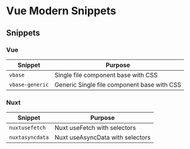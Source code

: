 # Vue Modern Snippets

## Snippets

### Vue

| Snippet            | Purpose                                                      |
| ------------------ | ------------------------------------------------------------ |
| `vbase`            | Single file component base with CSS                          |
| `vbase-generic`    | Generic Single file component base with CSS                  |

### Nuxt


| Snippet            | Purpose                                                      |
| ------------------ | ------------------------------------------------------------ |
| `nuxtusefetch`     | Nuxt useFetch with selectors                                 |
| `nuxtasyncdata`    | Nuxt useAsyncData with selectors                             |